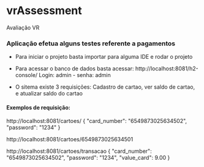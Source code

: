 # vrAssessment
Avaliação VR

### Aplicação efetua alguns testes referente a pagamentos

- Para iniciar o projeto basta importar para alguma IDE e rodar o projeto

- Para acessar o banco de dados basta acessar: http://localhost:8081/h2-console/
Login: admin - senha: admin

- O sitema existe 3 requisições: Cadastro de cartao, ver saldo de cartao, e atualizar saldo do cartao

#### Exemplos de requisição:
http://localhost:8081/cartoes/
{
"card_number": "6549873025634502",
"password": "1234"
}

http://localhost:8081/cartoes/6549873025634501

http://localhost:8081/cartoes/transacao
{
"card_number": "6549873025634502",
"password": "1234",
"value_card": 9.00
}